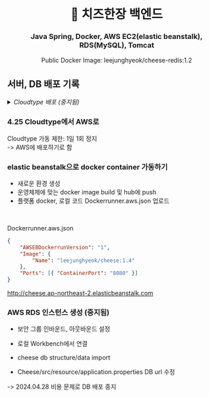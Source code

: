 <h1 align="center">
  🧀 치즈한장 백엔드
</h1>
<h3 align="center">
  Java Spring, Docker, AWS EC2(elastic beanstalk), RDS(MySQL), Tomcat
</h3>

<p align='center'>
  Public Docker Image: leejunghyeok/cheese-redis:1.2
</p>

## 서버, DB 배포 기록

<details>
  <summary><em>Cloudtype 배포 (중지됨)</em></summary>

### 4.23 cloudtype 백엔드 배포

-   mvn package: ROOT.war 생성

-   pull tomcat 9.0.88 image with docker

-   build new docker image with ROOT.war in tomcat/webapps

-   Error에 따라 cheese image의 config/properties files 수정

-   linux/amd64 platform으로 docker hub에 push

-   Cloudtype에 image tag명 (leejunghyeok/cheese:1.4)으로 Conatiner 구동

</br>

### 4.24 cloudtype MariaDB 배포, 연동

-   Mysql Workbench에서 기존 local database의 structure/data export

-   Cloudtype mariaDB template 생성 및 외부 TCP 접근 허용

-   Mysql Workbench에서 Cloudtype mariaDB 연결

-   Cloudtype mariaDB 연결된 Workbench에서 export했던 .sql import

-   leejunghyeok/cheese:1.4의 application.properties 파일에 DB 주소, password 등 수정

</br>
</details>

### 4.25 Cloudtype에서 AWS로

Cloudtype 가동 제한: 1일 1회 정지  
-> AWS에 배포하기로 함

### elastic beanstalk으로 docker container 가동하기

-   새로운 환경 생성
-   운영체제에 맞는 docker image build 및 hub에 push
-   플랫폼 docker, 로컬 코드 Dockerrunner.aws.json 업로드

</br>

Dockerrunner.aws.json

```json
{
    "AWSEBDockerrunVersion": "1",
    "Image": {
        "Name": "leejunghyeok/cheese:1.4"
    },
    "Ports": [{ "ContainerPort": "8080" }]
}
```

http://cheese.ap-northeast-2.elasticbeanstalk.com

### AWS RDS 인스턴스 생성 (중지됨)

-   보안 그룹 인바운드, 아웃바운드 설정

-   로컬 Workbench에서 연결

-   cheese db structure/data import

-   Cheese/src/resource/application.properties DB url 수정

-> 2024.04.28 비용 문제로 DB 배포 중지
